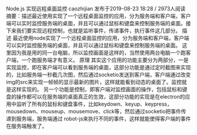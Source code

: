 Node.js 实现远程桌面监控 
caozhijian 发布于2019-08-23 18:28 / 2973人阅读 
摘要：描述最近使用实现了一个远程桌面监控的应用，分为服务端和客户端，客户端可以实时监控服务端的桌面，并且可以通过鼠标和键盘来控制服务端的桌面。接下来我们要实现远程控制，也就是监听事件，传递事件，执行事件这几部分。
描述 
最近使用node实现了一个远程桌面监控的应用，分为服务端和客户端，客户端可以实时监控服务端的桌面，并且可以通过鼠标和键盘来控制服务端的桌面。
这里因为我是用的同一台电脑，所以监控画面是这样的，当然使用两台电脑一个跑客户端，一个跑服务端才有意义。
原理 
其实这个应用的功能主要分为两部分，一是实现监控，即在客户端可以看到服务端的桌面，这部分功能是通过定时截图来实现的，比如服务端一秒截几次图，然后通过socketio发送到客户端，客户端通过改变img的src来实现一帧帧的显示最新的图片，这样就能看到动态的桌面了。监控就是这样实现的。
另一个功能是控制，即客户端对监控画面的操作，包括鼠标和键盘的操作都可以在服务端的桌面真正的生效，这部分功能的实现是在electron的应用中监听了所有的鼠标和键盘事件，比如keydown、keyup、keypress，mousedown、mouseup、mousemove、click等，然后通过socketio把事件传递到服务端，服务端通过 robot-js来执行不同的事件，这样就能使得客户端的事件在服务端触发了。

